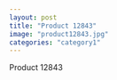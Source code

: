 ```yaml
---
layout: post
title: "Product 12843"
image: "product12843.jpg"
categories: "category1"
---
```

Product 12843
